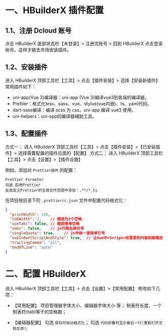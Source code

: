 # 一、HBuilderX 插件配置

## 1.1、注册 Dcloud 账号

点击 HBuilderX 底部状态栏【未登录】> 注册完账号 > 回到 HBuilderX 点击登录账号。这样才能去市场安装插件。

## 1.2、安装插件

进入 HBuilderX 顶部工具栏【工具】> 点击【插件安装】> 选择【安装新插件】
常用插件如下：

* uni-app(Vue 3)编译器：uni-app (Vue 3)编译vue3到各端的编译器。
* Prettier：格式化less、sass、vue、stylus(vue内嵌)、ts、yaml代码。
* dart-sass编译：编译 scss 为 css。uni-app 编译 vue3 使用。
* uni-helpers：uni-app的编译器辅助工具。

## 1.3、配置插件

方式一：
进入 HBuilderX 顶部工具栏【工具】> 点击【插件安装】>【已安装插件】> 选择需要配置的插件后面的【配置】
方式二：
进入 HBuilderX 顶部工具栏【工具】> 点击【设置】>【插件设置】

例如，添加对 `Prettier插件` 的配置：

```
Prettier Formator
勾选 启用Prettier
在自定义Prettier的生效文件范围中添加：,**/*.ts
```

在项目根目录下的 `.prettierrc.json` 文件中配置代码格式化：
```json
{
  "printWidth": 100,
  "tabWidth": 2,    // 缩进为2个空格
  "useTabs": false, // 缩进使用空格
  "semi": false,    // js行尾去掉分号
  "singleQuote": true,    // js中统一使用单引号
  "vueIndentScriptAndStyle": true,  // 让Vue中<Script>标签里的内容前面缩进
  "trailingComma": "all",
  "endOfLine": "auto"
}
```

# 二、配置 HBuilderX 

进入 HBuilderX 顶部工具栏【工具】> 点击【设置】>【常用配置】
修改如下几项：

* 【常用配置】
  项目管理器字体大小、编辑器字体大小 等；
  制表符长度，一个制表符(tab)等于的空格数；

* 【编辑器配置】
  勾选 `保存时自动格式化`；
  勾选 `代码折叠时显示最后一行(重新打开文档生效)`;
